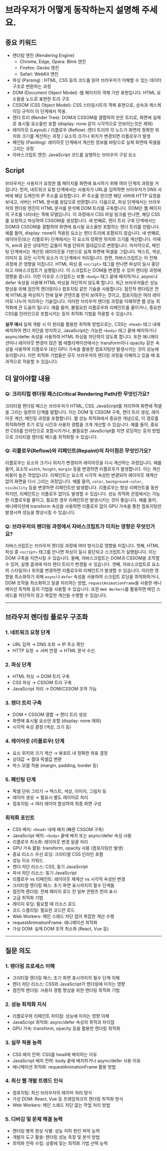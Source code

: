 # 브라우저가 어떻게 동작하는지 설명해 주세요.

## 중요 키워드

- 렌더링 엔진 (Rendering Engine)
  - Chrome, Edge, Opera: Blink 엔진
  - Firefox: Gecko 엔진
  - Safari: WebKit 엔진
- 파싱 (Parsing) : HTML, CSS 등의 코드를 읽어 브라우저가 이해할 수 있는 데이터 구조로 변환하는 과정
- DOM (Document Object Model) :웹 페이지의 객체 기반 표현입니다. HTML 요소들을 노드로 표현한 트리 구조
- CSSOM (CSS Object Model): CSS 스타일시트의 객체 표현으로, 상속과 캐스케이딩 규칙이 이 단계에서 적용.
- 렌더 트리 (Render Tree): DOM과 CSSOM을 결합하여 만든 트리로, 화면에 실제로 표시될 요소들만 포함 (display: none 같이 시각적으로 안보이는것은 제외)
- 레이아웃 (Layout) / 리플로우 (Reflow) :렌더 트리의 각 노드가 화면의 정확한 위치와 크기를 계산하는 과정 / 요소의 크기나 위치가 변경되면 리플로우가 발생
- 페인팅 (Painting): 레이아웃 단계에서 계산된 정보를 바탕으로 실제 화면에 픽셀을 그리는 과정
- 자바스크립트 엔진: JavaScript 코드를 실행하는 브라우저 구성 요소

## Script

브라우저는 사용자가 요청한 웹 페이지를 화면에 표시하기 위해 여러 단계의 과정을 거칩니다.
먼저, 네트워크 요청 단계에서는 사용자가 URL을 입력하면 브라우저가 DNS 서버에 해당 도메인의 IP 주소를 요청합니다. IP 주소를 얻으면 해당 서버에 HTTP 요청을 보내고, 서버는 HTML 문서를 응답으로 반환합니다.
다음으로, 파싱 단계에서는 브라우저의 렌더링 엔진이 HTML 문서를 분석해 DOM 트리를 구축합니다. DOM은 웹 페이지의 구조를 나타내는 객체 모델입니다. 이 과정에서 CSS 파일 링크를 만나면, 해당 CSS를 요청하고 파싱하여 CSSOM을 생성합니다.
세 번째로, 렌더 트리 구축 단계에서는 DOM과 CSSOM을 결합하여 화면에 표시될 요소들만 포함하는 렌더 트리를 만듭니다. 예를 들어, display: none이 적용된 요소는 렌더 트리에 포함되지 않습니다.
네 번째로, 레이아웃(또는 리플로우) 단계에서는 각 요소의 정확한 위치와 크기를 계산합니다. 이때 %, em과 같은 상대적인 값들이 픽셀 단위의 절대값으로 변환됩니다.
마지막으로, 페인팅 단계에서는 계산된 레이아웃을 기반으로 실제 화면에 픽셀을 그립니다. 텍스트, 색상, 이미지 등 모든 시각적 요소가 이 단계에서 처리됩니다.
한편, 자바스크립트는 이 전체 과정에 큰 영향을 미칩니다. HTML 파싱 중 `<script>` 태그를 만나면 파싱이 일시 중단되고 자바스크립트가 실행됩니다. 이 스크립트는 DOM을 변경할 수 있어 렌더링 과정에 영향을 줍니다. 이런 이유로 스크립트는 보통 `<body>` 태그 끝에 배치하거나, async나 defer 속성을 사용해 HTML 파싱을 차단하지 않도록 합니다.
최근 브라우저들은 성능 향상을 위해 점진적 렌더링이나 컴포지팅 같은 기술을 사용합니다. 점진적 렌더링은 전체 HTML을 파싱하기 전에 일부 콘텐츠를 먼저 보여주는 것이고, 컴포지팅은 여러 레이어로 나누어 처리하는 기술입니다.
이러한 브라우저 렌더링 과정을 이해하면 웹 성능 최적화에 큰 도움이 됩니다. 예를 들어, 불필요한 리플로우와 리페인트를 줄이거나, 중요한 CSS를 인라인으로 포함시키는 등의 최적화 기법을 적용할 수 있습니다.

**실무 예시**
실제 개발 시 이 원리를 활용한 최적화 방법으로는, CSS는 `<head>` 태그 내에 배치하여 렌더 차단을 방지하고, JavaScript는 가능한 `<body>` 태그 끝에 배치하거나 async/defer 속성을 사용하여 HTML 파싱을 차단하지 않도록 합니다.
또한 애니메이션이나 레이아웃 변경이 많은 웹 애플리케이션에서는 transform이나 opacity 같은 속성을 사용하여 리플로우 대신 GPU 가속을 활용한 컴포지팅만 발생시키는 것이 성능에 유리합니다. 이런 최적화 기법들은 모두 브라우저의 렌더링 과정을 이해하고 있을 때 효과적으로 적용할 수 있습니다.

## 더 알아야할 내용

### Q: 크리티컬 렌더링 패스(Critical Rendering Path)란 무엇인가요?

크리티컬 렌더링 패스는 브라우저가 HTML, CSS, JavaScript를 처리하여 화면에 픽셀을 그리는 일련의 단계를 말합니다. 이는 DOM 및 CSSOM 구축, 렌더 트리 생성, 레이아웃 계산, 페인팅 과정을 포함합니다. 웹 성능 최적화에서 중요한 개념으로, 이 경로를 최적화하면 초기 로딩 시간과 사용자 경험을 크게 개선할 수 있습니다. 예를 들어, 중요한 CSS를 인라인으로 포함시키거나, 불필요한 JavaScript를 지연 로딩하는 등의 방법으로 크리티컬 렌더링 패스를 최적화할 수 있습니다.

### Q: 리플로우(Reflow)와 리페인트(Repaint)의 차이점은 무엇인가요?

리플로우는 요소의 크기나 위치가 변경되어 레이아웃을 다시 계산하는 과정입니다. 예를 들어, 요소의 `width`, `height`, `margin` 등을 변경하면 리플로우가 발생합니다. 이는 계산 비용이 높은 작업입니다.
리페인트는 요소의 시각적 속성만 변경되어 레이아웃 재계산 없이 화면을 다시 그리는 과정입니다. 예를 들어, `color`, `background-color`, `visibility` 등을 변경하면 리페인트만 발생합니다.
리플로우는 항상 리페인트를 동반하지만, 리페인트는 리플로우 없이도 발생할 수 있습니다. 성능 최적화 관점에서는 가능한 리플로우를 줄이고, 필요한 경우 리페인트만 발생시키는 것이 좋습니다. 예를 들어, 애니메이션에 transform 속성을 사용하면 리플로우 없이 GPU 가속을 통한 컴포지팅만 발생시켜 성능을 향상시킬 수 있습니다.

### Q: 브라우저의 렌더링 과정에서 자바스크립트가 미치는 영향은 무엇인가요?

자바스크립트는 브라우저 렌더링 과정에 여러 방식으로 영향을 미칩니다. 첫째, HTML 파싱 중 `<script>` 태그를 만나면 파싱이 일시 중단되고 스크립트가 실행됩니다. 이는 DOM 구축을 지연시킬 수 있습니다. 둘째, 자바스크립트는 DOM과 CSSOM을 조작할 수 있어, 실행 결과에 따라 렌더 트리가 변경될 수 있습니다. 셋째, 자바스크립트로 요소의 스타일이나 위치를 변경하면 리플로우와 리페인트가 발생할 수 있습니다.
이러한 영향을 최소화하기 위해 `async`나 `defer` 속성을 사용하여 스크립트 로딩을 최적화하거나, DOM 조작을 최소화하고 일괄 처리하는 방법, `requestAnimationFrame`을 사용한 애니메이션 최적화 등의 기법을 사용할 수 있습니다. 또한 `Web Workers`를 활용하면 메인 스레드를 차단하지 않고 복잡한 계산을 수행할 수 있습니다.

---

## 브라우저 렌더링 플로우 구조화

### 1. 네트워크 요청 단계

- URL 입력 → DNS 조회 → IP 주소 확인
- HTTP 요청 → 서버 연결 → HTML 문서 수신

### 2. 파싱 단계

- HTML 파싱 → DOM 트리 구축
- CSS 파싱 → CSSOM 트리 구축
- JavaScript 처리 → DOM/CSSOM 조작 가능

### 3. 렌더 트리 구축

- DOM + CSSOM 결합 → 렌더 트리 생성
- 화면에 표시될 요소만 포함 (display: none 제외)
- 시각적 속성 결정 (색상, 크기 등)

### 4. 레이아웃 (리플로우) 단계

- 요소 위치와 크기 계산 → 뷰포트 내 정확한 좌표 결정
- 상대값 → 절대 픽셀값 변환
- 박스 모델 적용 (margin, padding, border 등)

### 5. 페인팅 단계

- 픽셀 단위 그리기 → 텍스트, 색상, 이미지, 그림자 등
- 레이어 생성 → 필요시 별도 레이어로 처리
- 컴포지팅 → 여러 레이어 합성하여 최종 화면 구성

### 최적화 포인트

- CSS 배치: `<head>` 내에 배치 (빠른 CSSOM 구축)
- JavaScript 배치: `<body>` 끝에 배치 또는 async/defer 속성 사용
- 리플로우 최소화: 레이아웃 변경 일괄 처리
- GPU 가속 활용: transform, opacity 사용 (컴포지팅만 발생)
- 중요 리소스 우선 로딩: 크리티컬 CSS 인라인 포함
- 성능 이슈 키워드
- 렌더 차단 리소스: CSS, 동기 JavaScript
- 파서 차단 리소스: 동기 JavaScript
- 리플로우 vs 리페인트: 레이아웃 재계산 vs 시각적 속성만 변경
- 크리티컬 렌더링 패스: 초기 화면 표시까지의 필수 단계들
- 점진적 렌더링: 전체 페이지 로드 전 일부 콘텐츠 먼저 표시
- 고급 최적화 기법
- 레이지 로딩: 필요할 때 리소스 로드
- 코드 스플리팅: 필요한 코드만 로드
- Web Workers: 메인 스레드 차단 없이 복잡한 계산 수행
- requestAnimationFrame: 애니메이션 최적화
- 가상 DOM: 실제 DOM 조작 최소화 (React, Vue 등)

---

## 질문 의도

### 1. 렌더링 프로세스 이해

- 크리티컬 렌더링 패스: 초기 화면 표시까지의 필수 단계 이해
- 렌더 차단 리소스: CSS와 JavaScript가 렌더링에 미치는 영향
- 점진적 렌더링: 사용자 경험 향상을 위한 렌더링 최적화 기법

### 2. 성능 최적화 지식

- 리플로우와 리페인트 차이점: 성능에 미치는 영향 이해
- JavaScript 최적화: async/defer 속성의 목적과 차이점
- GPU 가속: transform, opacity 등을 활용한 렌더링 최적화

### 3. 실무 적용 능력

- CSS 배치 전략: CSS를 head에 배치하는 이유
- JavaScript 배치 전략: body 끝에 배치하거나 async/defer 사용 이유
- 애니메이션 최적화: requestAnimationFrame 활용 방법

### 4. 최신 웹 개발 트렌드 인식

- 컴포지팅: 최신 브라우저의 레이어 처리 방식
- 가상 DOM: React, Vue 등 프레임워크의 렌더링 최적화 방식
- Web Workers: 메인 스레드 차단 없는 작업 처리 방법

### 5. 디버깅 및 문제 해결 능력

- 렌더링 병목 현상 식별: 성능 저하 원인 파악 능력
- 개발자 도구 활용: 렌더링 성능 측정 및 분석 방법
- 최적화 전략 수립: 상황에 맞는 최적화 기법 선택 능력
